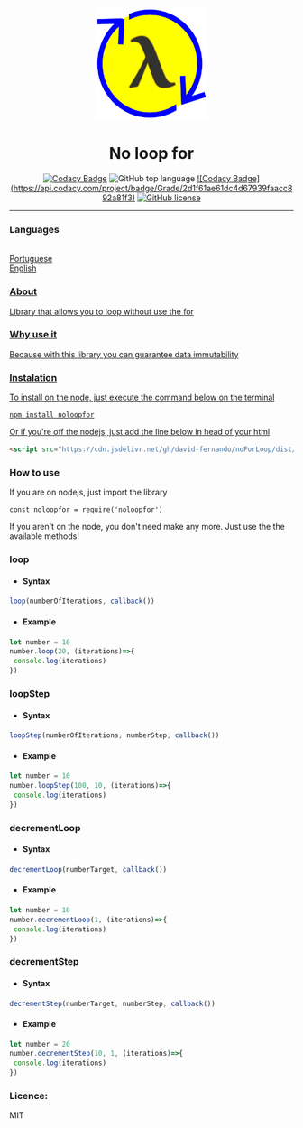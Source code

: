 <p align="center">
  <a href="" rel="noopener">
 <img width=200px height=200px src="icon/icon.png" alt="No loop for"></a>
</p>

<h1 align="center">No loop for</h1>

<div align="center">
  
[![Codacy Badge](https://api.codacy.com/project/badge/Grade/ae1aabe0e5aa4f2c8a53feb51aab191f)](https://app.codacy.com/manual/david-fernando/noLoopFor?utm_source=github.com&utm_medium=referral&utm_content=david-fernando/noLoopFor&utm_campaign=Badge_Grade_Dashboard)
![GitHub top language](https://img.shields.io/github/languages/top/david-fernando/noLoopFor) [![Codacy Badge] (https://api.codacy.com/project/badge/Grade/2d1f61ae61dc4d67939faacc892a81f3)](https://app.codacy.com/manual/david-fernando/noLoopFor?utm_source=github.com&utm_medium=referral&utm_content=david-fernando/noLoopFor&utm_campaign=Badge_Grade_Dashboard) [![GitHub license](https://img.shields.io/github/license/david-fernando/noLoopFor)](https://github.com/david-fernando/noLoopFor/blob/master/LICENSE)

</li>
</div>

---


### Languages
<ul style="display:inline; list-style-type:none">
  <li style="list-style-type:none"><a href="LEIAME.md">Portuguese</li>
  <li style="list-style-type:none"><a href="#">English</li>
</ul>

### About
Library that allows you to loop without use the for

### Why use it
Because with this library you can guarantee data immutability

### Instalation
To install on the node, just execute the command below on the terminal
```
npm install noloopfor
```
Or if you're off the nodejs, just add the line below in head of your html
```html
<script src="https://cdn.jsdelivr.net/gh/david-fernando/noForLoop/dist/noforloop.js"></script>
```
### How to use
If you are on nodejs, just import the library
```
const noloopfor = require('noloopfor')
```
If you aren't on the node, you don't need make any more. Just use the the available methods!

### loop
   - <h4>Syntax</h4>
  ```javascript
  loop(numberOfIterations, callback())
  ```
  - <h4>Example</h4>
  ```javascript
  let number = 10
  number.loop(20, (iterations)=>{
   console.log(iterations)
  })
  ```
### loopStep
   - <h4>Syntax</h4>
  ```javascript
  loopStep(numberOfIterations, numberStep, callback())
  ```
  - <h4>Example</h4>
  ```javascript
  let number = 10
  number.loopStep(100, 10, (iterations)=>{
   console.log(iterations)
  })
  ```
  

### decrementLoop
   - <h4>Syntax</h4>
  ```javascript
  decrementLoop(numberTarget, callback())
  ```
  - <h4>Example</h4>
  ```javascript
  let number = 10
  number.decrementLoop(1, (iterations)=>{
   console.log(iterations)
  })
  ```
  
### decrementStep
   - <h4>Syntax</h4>
  ```javascript
  decrementStep(numberTarget, numberStep, callback())
  ```
  - <h4>Example</h4>
  ```javascript
  let number = 20
  number.decrementStep(10, 1, (iterations)=>{
   console.log(iterations)
  })
  ```

### Licence:
MIT
